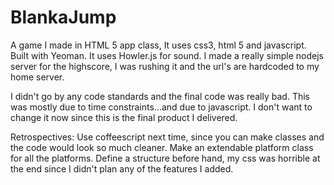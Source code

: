 BlankaJump
==========

A game I made in HTML 5 app class, It uses css3, html 5 and javascript. Built with Yeoman. It uses Howler.js for sound.
I made a really simple nodejs server for the highscore, I was rushing it and the url's are hardcoded to my home server.


I didn't go by any code standards and the final code was really bad. 
This was mostly due to time constraints...and due to javascript. 
I don't want to change it now since this is the final product I delivered.


Retrospectives:
Use coffeescript next time, since you can make classes and the code would look so much cleaner.
Make an extendable platform class for all the platforms.
Define a structure before hand, my css was horrible at the end since I didn't plan any of the features I added.

